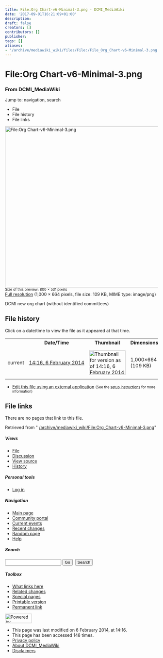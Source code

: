 ```yaml
---
title: File:Org Chart-v6-Minimal-3.png - DCMI_MediaWiki
date: '2017-09-01T16:21:09+01:00'
description: 
draft: false
creators: []
contributors: []
publisher: 
tags: []
aliases:
- "/archive/mediawiki_wiki/files/File:/File_Org_Chart-v6-Minimal-3.png.html"
---
```


<a id="top"></a>
# File:Org Chart-v6-Minimal-3.png

### From DCMI\_MediaWiki

Jump to: navigation, search
<!-- start content -->
- File
- File history
- File links

 [<img alt="File:Org Chart-v6-Minimal-3.png" src="/images/f/f1/Org_Chart-v6-Minimal-3.png" width="800" height="531">](/archive/mediawiki_wiki/files/Org_Chart-v6-Minimal-3.png)  
<small>Size of this preview: 800 × 531 pixels</small>  
 [Full resolution](/images/f/f1/Org_Chart-v6-Minimal-3.png)‎ (1,000 × 664 pixels, file size: 109 KB, MIME type: image/png)

DCMI new org chart (without identified committees)

<!-- 
NewPP limit report
Preprocessor node count: 1/1000000
Post-expand include size: 0/2097152 bytes
Template argument size: 0/2097152 bytes
Expensive parser function count: 0/100
-->
## File history

Click on a date/time to view the file as it appeared at that time.

<table class="wikitable filehistory">
  <tr>
    <td></td>
    <th>Date/Time</th>
    <th>Thumbnail</th>
    <th>Dimensions</th>
    <th>User</th>
    <th>Comment</th>
  </tr>
  <tr>
    <td>current</td>
    <td class="filehistory-selected" style="white-space: nowrap;"><a href="/archive/mediawiki_wiki/files/Org_Chart-v6-Minimal-3.png">14:16, 6 February 2014</a></td>
    <td><a href="/images/f/f1/Org_Chart-v6-Minimal-3.png"><img alt="Thumbnail for version as of 14:16, 6 February 2014" src="/images/f/f1/Org_Chart-v6-Minimal-3.png" width="120" height="80"></a></td>
    <td>1,000×664 <span style="white-space: nowrap;">(109 KB)</span>
    </td>
    <td>
      <a href="/index.php?title=User:StuartSutton&amp;action=edit&amp;redlink=1" class="new mw-userlink" title="User:StuartSutton (page does not exist)">StuartSutton</a> <span style="white-space: nowrap;"> <span class="mw-usertoollinks">(<a href="/index.php?title=User_talk:StuartSutton&amp;action=edit&amp;redlink=1" class="new" title="User talk:StuartSutton (page does not exist)">Talk</a> | <a href="/index.php/Special:Contributions/StuartSutton" title="Special:Contributions/StuartSutton">contribs</a>)</span></span>
    </td>
    <td> <span class="comment">(DCMI new org chart (without identified committees))</span>
    </td>
  </tr>
</table>

  

- [Edit this file using an external application](/index.php?title=File:Org_Chart-v6-Minimal-3.png&action=edit&externaledit=true&mode=file "File:Org Chart-v6-Minimal-3.png") <small>(See the <a href="http://www.mediawiki.org/wiki/Manual:External_editors" class="external text" rel="nofollow">setup instructions</a> for more information)</small>

## File links

There are no pages that link to this file.

Retrieved from " [/archive/mediawiki_wiki/File:Org\_Chart-v6-Minimal-3.png](/archive/mediawiki_wiki/files/File:/File:Org_Chart-v6-Minimal-3.png.html)"

<!-- end content -->

##### Views

- [File](/archive/mediawiki_wiki/files/File:/File:Org_Chart-v6-Minimal-3.png.html "View the file page [c]")
- [Discussion](/index.php?title=File_talk:Org_Chart-v6-Minimal-3.png&action=edit&redlink=1 "Discussion about the content page [t]")
- [View source](/index.php?title=File:Org_Chart-v6-Minimal-3.png&action=edit "This page is protected.
You can view its source [e]")
- [History](/index.php?title=File:Org_Chart-v6-Minimal-3.png&action=history "Past revisions of this page [h]")

##### Personal tools

- [Log in](/index.php?title=Special:UserLogin&returnto=File:Org_Chart-v6-Minimal-3.png "You are encouraged to log in; however, it is not mandatory [o]")

<script type="text/javascript"> if (window.isMSIE55) fixalpha(); </script>

##### Navigation

- [Main page](/index.php/Main_Page "Visit the main page [z]")
- [Community portal](/index.php/DCMI_MediaWiki:Community_portal "About the project, what you can do, where to find things")
- [Current events](/index.php/DCMI_MediaWiki:Current_events "Find background information on current events")
- [Recent changes](/index.php/Special:RecentChanges "The list of recent changes in the wiki [r]")
- [Random page](/index.php/Special:Random "Load a random page [x]")
- [Help](/index.php/Help:Contents "The place to find out")

##### <label for="searchInput">Search</label>

<form action="/index.php" id="searchform">
				<input type="hidden" name="title" value="Special:Search">
				<input id="searchInput" title="Search DCMI_MediaWiki" accesskey="f" type="search" name="search">
				<input type="submit" name="go" class="searchButton" id="searchGoButton" value="Go" title="Go to a page with this exact name if exists"> 
				<input type="submit" name="fulltext" class="searchButton" id="mw-searchButton" value="Search" title="Search the pages for this text">
			</form>

##### Toolbox

- [What links here](/index.php/Special:WhatLinksHere/File:Org_Chart-v6-Minimal-3.png "List of all wiki pages that link here [j]")
- [Related changes](/index.php/Special:RecentChangesLinked/File:Org_Chart-v6-Minimal-3.png "Recent changes in pages linked from this page [k]")
- [Special pages](/index.php/Special:SpecialPages "List of all special pages [q]")
- [Printable version](/index.php?title=File:Org_Chart-v6-Minimal-3.png&printable=yes "Printable version of this page [p]")
- [Permanent link](/index.php?title=File:Org_Chart-v6-Minimal-3.png&oldid=6443 "Permanent link to this revision of the page")

<!-- end of the left (by default at least) column -->

 [<img src="/skins/common/images/poweredby_mediawiki_88x31.png" height="31" width="88" alt="Powered by MediaWiki">](http://www.mediawiki.org/)

- This page was last modified on 6 February 2014, at 14:16.
- This page has been accessed 148 times.
- [Privacy policy](/index.php/DCMI_MediaWiki:Privacy_policy "DCMI MediaWiki:Privacy policy")
- [About DCMI\_MediaWiki](/index.php/DCMI_MediaWiki:About "DCMI MediaWiki:About")
- [Disclaimers](/index.php/DCMI_MediaWiki:General_disclaimer "DCMI MediaWiki:General disclaimer")

<script>if (window.runOnloadHook) runOnloadHook();</script><!-- Served in 0.476 secs. -->
